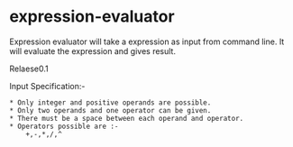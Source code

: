 expression-evaluator
=============
Expression evaluator will take a expression as input from command line. It will evaluate the expression and gives result.

Relaese0.1

Input Specification:-

    * Only integer and positive operands are possible.
    * Only two operands and one operator can be given.
    * There must be a space between each operand and operator.
    * Operators possible are :-
        +,-,*,/,^